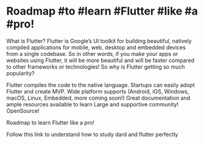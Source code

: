 
# Roadmap #to #learn #Flutter #like #a #pro!


What is Flutter?
Flutter is Google’s UI toolkit for building beautiful, natively compiled applications for mobile, web, desktop and embedded devices from a single codebase. So in other words, if you make your apps or websites using Flutter, it will be more beautiful and will be faster compared to other frameworks or technologies! So why is Flutter getting so much popularity?

Flutter compiles the code to the native language.
Startups can easily adopt Flutter and create MVP.
Wide platform supports (Android, iOS, Windows, macOS, Linux, Embedded, more coming soon!)
Great documentation and ample resources available to learn
Large and supportive community!
OpenSource!

Roadmap to learn Flutter like a pro!

Follow this link to understand how to study dard and flutter perfectly


